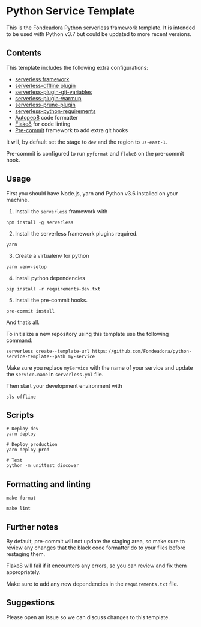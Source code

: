 # Python Service Template

This is the Fondeadora Python serverless framework template.
It is intended to be used with Python v3.7 but could be updated to more recent versions.

## Contents

This template includes the following extra configurations:

- [serverless framework][1]
- [serverless-offline plugin][2]
- [serverless-plugin-git-variables][6]
- [serverless-plugin-warmup][7]
- [serverless-prune-plugin][8]
- [serverless-python-requirements][9]
- [Autopep8][3] code formatter
- [Flake8][4] for code linting
- [Pre-commit][5] framework to add extra git hooks

It will, by default set the stage to `dev` and the region to `us-east-1`.

Pre-commit is configured to run `pyformat` and `flake8` on the pre-commit hook.

## Usage

First you should have Node.js, yarn and Python v3.6 installed on your machine.

1. Install the `serverless` framework with

```shell
npm install -g serverless
```

2. Install the serverless framework plugins required.

```shell
yarn
```

3. Create a virtualenv for python

```shell
yarn venv-setup
```

4. Install python dependencies

```shell
pip install -r requirements-dev.txt
```

5. Install the pre-commit hooks.

```shell
pre-commit install
```

And that’s all.

To initialize a new repository using this template use the following command:

```shell
serverless create--template-url https://github.com/Fondeadora/python-service-template--path my-service
```

Make sure you replace `myService` with the name of your service and update the `service.name` in `serverless.yml` file.

Then start your development environment with

```
sls offline
```

## Scripts

```shell
# Deploy dev
yarn deploy

# Deploy production
yarn deploy-prod

# Test
python -m unittest discover
```

## Formatting and linting

```shell
make format
```

```shell
make lint
```

## Further notes

By default, pre-commit will not update the staging area, so make sure to review any changes that the black code formatter do to your files before restaging them.

Flake8 will fail if it encounters any errors, so you can review and fix them appropriately.

Make sure to add any new dependencies in the `requirements.txt` file.

## Suggestions

Please open an issue so we can discuss changes to this template.

[1]: https://serverless.com/
[2]: https://github.com/dherault/serverless-offline
[3]: https://black.readthedocs.io/en/stable/
[4]: http://flake8.pycqa.org/en/latest/
[5]: https://pre-commit.com/
[6]: https://github.com/jacob-meacham/serverless-plugin-git-variables
[7]: https://github.com/FidelLimited/serverless-plugin-warmup
[8]: https://github.com/claygregory/serverless-prune-plugin
[9]: https://github.com/UnitedIncome/serverless-python-requirements
